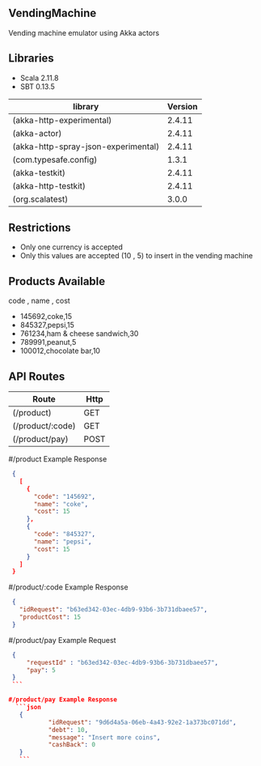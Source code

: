## VendingMachine
Vending machine emulator using Akka actors



## Libraries

* Scala 2.11.8
* SBT 0.13.5

|   library        |   Version         |
|   -------------    |   -------------   |
|   (akka-http-experimental)                                                    |   2.4.11 |
|   (akka-actor)                                                                |   2.4.11 |
|   (akka-http-spray-json-experimental)                                         |   2.4.11 |
|   (com.typesafe.config)                                                       |   1.3.1  |
|   (akka-testkit)                                                              |   2.4.11 |
|   (akka-http-testkit)                                                         |   2.4.11 |
|   (org.scalatest)                                                             |   3.0.0  |


## Restrictions

  - Only one currency is accepted
  - Only this values are accepted (10 , 5) to insert in the vending machine


## Products Available

code , name , cost

 - 145692,coke,15
 - 845327,pepsi,15
 - 761234,ham & cheese sandwich,30
 - 789991,peanut,5
 - 100012,chocolate bar,10

 ## API Routes

 |   Route            |   Http         |
 |   -------------    |   -------------|
 |   (/product)                                                                  |    GET   |
 |   (/product/:code)                                                            |    GET   |
 |   (/product/pay)                                                              |    POST  |

 #/product Example Response
```json
 {
   [
     {
       "code": "145692",
       "name": "coke",
       "cost": 15
     },
     {
       "code": "845327",
       "name": "pepsi",
       "cost": 15
     }
   ]
 }
 ```

  #/product/:code Example Response
 ```json
  {
    "idRequest": "b63ed342-03ec-4db9-93b6-3b731dbaee57",
    "productCost": 15
  }
  ```

  #/product/pay Example Request
   ```json
    {
      	"requestId" : "b63ed342-03ec-4db9-93b6-3b731dbaee57",
      	"pay": 5
    }
    ```

   #/product/pay Example Response
     ```json
      {
              "idRequest": "9d6d4a5a-06eb-4a43-92e2-1a373bc071dd",
              "debt": 10,
              "message": "Insert more coins",
              "cashBack": 0
      }
      ```





